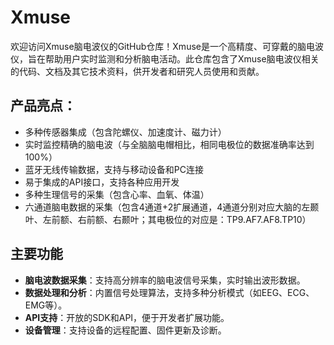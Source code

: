 # Xmuse
欢迎访问Xmuse脑电波仪的GitHub仓库！Xmuse是一个高精度、可穿戴的脑电波仪，旨在帮助用户实时监测和分析脑电活动。此仓库包含了Xmuse脑电波仪相关的代码、文档及其它技术资料，供开发者和研究人员使用和贡献。
## 产品亮点：
- 多种传感器集成（包含陀螺仪、加速度计、磁力计）
- 实时监控精确的脑电波（与全脑脑电帽相比，相同电极位的数据准确率达到100%）
- 蓝牙无线传输数据，支持与移动设备和PC连接
- 易于集成的API接口，支持各种应用开发
- 多种生理信号的采集（包含心率、血氧、体温）
- 六通道脑电数据的采集（包含4通道+2扩展通道，4通道分别对应大脑的左颞叶、左前额、右前额、右颞叶；其电极位的对应是：TP9.AF7.AF8.TP10）
## 主要功能
- **脑电波数据采集**：支持高分辨率的脑电波信号采集，实时输出波形数据。
- **数据处理和分析**：内置信号处理算法，支持多种分析模式（如EEG、ECG、EMG等）。
- **API支持**：开放的SDK和API，便于开发者扩展功能。
- **设备管理**：支持设备的远程配置、固件更新及诊断。
